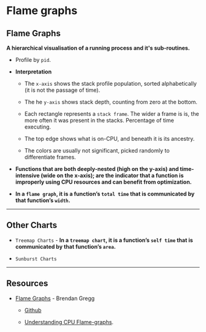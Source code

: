 # Flame graphs


## Flame Graphs

__A hierarchical visualisation of a running process and it's sub-routines.__

* Profile by `pid`.

* __Interpretation__

    * The `x-axis` shows the stack profile population, sorted alphabetically (it is not the passage of time).

    * The he `y-axis` shows stack depth, counting from zero at the bottom.

    * Each rectangle represents a `stack frame`. The wider a frame is is, the more often it was present in the stacks. Percentage of time executing.

    * The top edge shows what is on-CPU, and beneath it is its ancestry.
    * The colors are usually not significant, picked randomly to differentiate frames.

* __Functions that are both deeply-nested (high on the y-axis) and time-intensive (wide on the x-axis); are the indicator that a function is improperly using CPU resources and can benefit from optimization.__

* __In a `flame graph`, it is a function’s `total time` that is communicated by that function’s `width`.__

---

## Other Charts

* `Treemap Charts` - __In a `treemap chart`, it is a function’s `self time` that is communicated by that function’s `area`.__

* `Sunburst Charts`

---

## Resources

* [Flame Graphs](http://www.brendangregg.com/flamegraphs.html) - Brendan Gregg

    * [Github](https://github.com/brendangregg/FlameGraph)

    * [Understanding CPU Flame-graphs](https://nodesource.com/blog/understanding-cpu-flame-graphs/).

